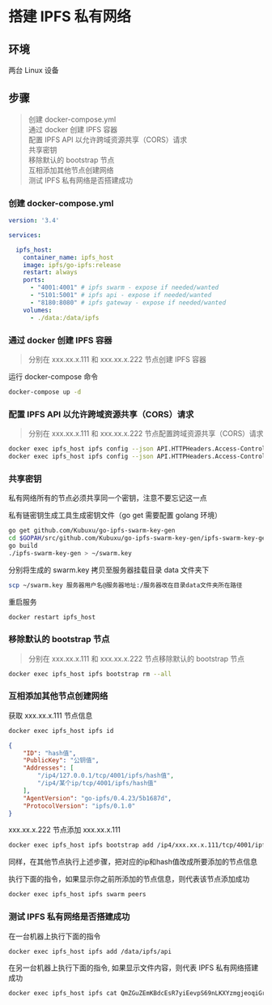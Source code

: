 # 搭建 IPFS 私有网络

## 环境

两台 Linux 设备

## 步骤

> 创建 docker-compose.yml <br>
> 通过 docker 创建 IPFS 容器 <br>
> 配置 IPFS API 以允许跨域资源共享（CORS）请求 <br>
> 共享密钥 <br>
> 移除默认的 bootstrap 节点 <br>
> 互相添加其他节点创建网络 <br>
> 测试 IPFS 私有网络是否搭建成功

### 创建 docker-compose.yml

```yaml
version: '3.4'

services:

  ipfs_host:
    container_name: ipfs_host
    image: ipfs/go-ipfs:release
    restart: always
    ports:
      - "4001:4001" # ipfs swarm - expose if needed/wanted
      - "5101:5001" # ipfs api - expose if needed/wanted
      - "8180:8080" # ipfs gateway - expose if needed/wanted
    volumes:
      - ./data:/data/ipfs
```

### 通过 docker 创建 IPFS 容器

> 分别在 xxx.xx.x.111 和 xxx.xx.x.222 节点创建 IPFS 容器

运行 docker-compose 命令

```bash
docker-compose up -d
```

### 配置 IPFS API 以允许跨域资源共享（CORS）请求

> 分别在 xxx.xx.x.111 和 xxx.xx.x.222 节点配置跨域资源共享（CORS）请求

```bash
docker exec ipfs_host ipfs config --json API.HTTPHeaders.Access-Control-Allow-Origin '["*"]'
docker exec ipfs_host ipfs config --json API.HTTPHeaders.Access-Control-Allow-Methods '["PUT", "GET", "POST"]'
```

### 共享密钥

私有网络所有的节点必须共享同一个密钥，注意不要忘记这一点

私有链密钥生成工具生成密钥文件（go get 需要配置 golang 环境）

```bash
go get github.com/Kubuxu/go-ipfs-swarm-key-gen
cd $GOPAH/src/github.com/Kubuxu/go-ipfs-swarm-key-gen/ipfs-swarm-key-gen
go build 
./ipfs-swarm-key-gen > ~/swarm.key
```

分别将生成的 swarm.key 拷贝至服务器挂载目录 data 文件夹下

```bash
scp ~/swarm.key 服务器用户名@服务器地址:/服务器改在目录data文件夹所在路径
```

重启服务

```bash
docker restart ipfs_host
```

### 移除默认的 bootstrap 节点

> 分别在 xxx.xx.x.111 和 xxx.xx.x.222 节点移除默认的 bootstrap 节点

```bash
docker exec ipfs_host ipfs bootstrap rm --all
```

### 互相添加其他节点创建网络

获取 xxx.xx.x.111 节点信息
  
```bash
docker exec ipfs_host ipfs id
```

```json
{
	"ID": "hash值",
	"PublicKey": "公钥值",
	"Addresses": [
		"/ip4/127.0.0.1/tcp/4001/ipfs/hash值",
		"/ip4/某个ip/tcp/4001/ipfs/hash值"
	],
	"AgentVersion": "go-ipfs/0.4.23/5b1687d",
	"ProtocolVersion": "ipfs/0.1.0"
}
```

xxx.xx.x.222 节点添加 xxx.xx.x.111

```bash
docker exec ipfs_host ipfs bootstrap add /ip4/xxx.xx.x.111/tcp/4001/ipfs/hash值
```

同样，在其他节点执行上述步骤，把对应的ip和hash值改成所要添加的节点信息

执行下面的指令，如果显示你之前所添加的节点信息，则代表该节点添加成功

```bash
docker exec ipfs_host ipfs swarm peers
```

### 测试 IPFS 私有网络是否搭建成功

在一台机器上执行下面的指令 

```bash
docker exec ipfs_host ipfs add /data/ipfs/api
```

在另一台机器上执行下面的指令, 如果显示文件内容，则代表 IPFS 私有网络搭建成功

```bash
docker exec ipfs_host ipfs cat QmZGuZEmKBdcEsR7yiEevpS69nLKXYzmgjeoqiGrcT4RX3
```